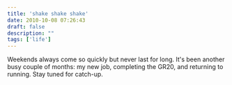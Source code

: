 ```yaml
---
title: 'shake shake shake'
date: 2010-10-08 07:26:43
draft: false
description: ""
tags: ['life']
---
```


Weekends always come so quickly but never last for long. It's been another busy couple of months: my new job, completing the GR20, and returning to running. Stay tuned for catch-up.